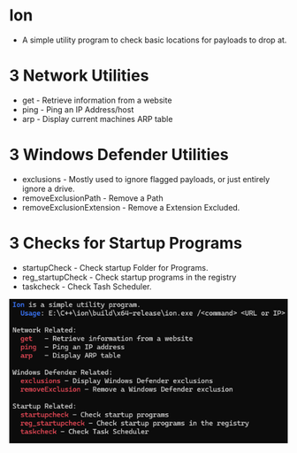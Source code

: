 # Ion
 - A simple utility program to check basic locations for payloads to drop at.

# 3 Network Utilities
 - get - Retrieve information from a website 
 - ping - Ping an IP Address/host
 - arp - Display current machines ARP table 

# 3 Windows Defender Utilities
 - exclusions - Mostly used to ignore flagged payloads, or just entirely ignore a drive.
 - removeExclusionPath - Remove a Path 
 - removeExclusionExtension - Remove a Extension Excluded.

# 3 Checks for Startup Programs
 - startupCheck - Check startup Folder for Programs.
 - reg_startupCheck - Check startup programs in the registry
 - taskcheck - Check Tash Scheduler.

![alt text](gh/image.png)